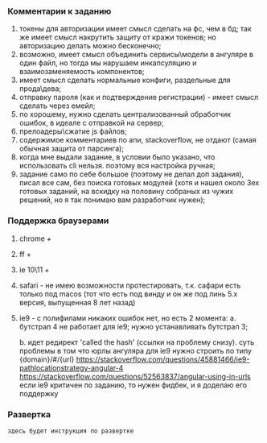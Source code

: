### Комментарии к заданию

1) токены для авторизации имеет смысл сделать на фс, чем в бд; так же имеет смысл накрутить защиту от кражи токенов; но авторизацию делать можно бесконечно;
2) возможно, имеет смысл объединить сервисы\модели в ангуляре в один файл, но тогда мы нарушаем инкапсуляцию и взаимозаменяемость компонентов;
3) имеет смысл сделать нормальные конфиги, раздельные для прода\дева;
4) отправку пароля (как и подтверждение регистрации) - имеет смысл сделать через емейл;
5) по хорошему, нужно сделать централизованный обработчик ошибок, в идеале с отправкой на сервер;
6) прелоадеры\сжатие js файлов;
7) содержимое комментариев по апи, stackoverflow, не отдают (самая обычная защита от парсинга);
8) когда мне выдали задание, в условии было указано, что использовать cli нельзя. поэтому вся настройка ручная;
9) задание само по себе большое (поэтому не делал доп задания), писал все сам, без поиска готовых модулей (хотя и нашел около 3ех готовых заданий, на вскидку на половину собраных из чужих решений, но я так понимаю вам разработчик нужен);

### Поддержка браузерами

1. chrome +
2. ff +
3. ie 10\11 +
4. safari - не имею возможности протестировать, т.к. сафари есть только под macos (тот что есть под винду и он же под линь 5.х версия, выпущенная 8 лет назад)
5. ie9 - с полифилами никаких ошибок нет, но есть 2 момента:
    a. бутстрап 4 не работает для ie9; нужно устанавливать бутстрап 3;
    
    b. идет редирект 'called the hash' (ссылки на проблему снизу). суть проблемы в том что юрлы ангуляра для ie9 нужно строить по типу {domain}/#/{url}
        https://stackoverflow.com/questions/45881466/ie9-pathlocationstrategy-angular-4
        https://stackoverflow.com/questions/52563837/angular-using-in-urls       
    если ie9 критичен по заданию, то нужен фидбек, и я доделаю его поддержку
    
### Развертка 

```
здесь будет инструкция по развертке
```
